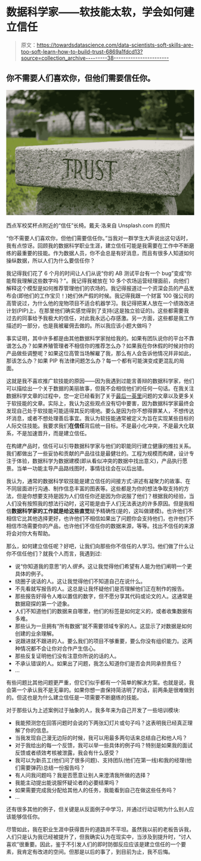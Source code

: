 # 数据科学家——软技能太软，学会如何建立信任

> 原文：<https://towardsdatascience.com/data-scientists-soft-skills-are-too-soft-learn-how-to-build-trust-6869a1fdcd13?source=collection_archive---------38----------------------->

## 你不需要人们喜欢你，但他们需要信任你。

![](img/3b97dc6df77d7e051293c6997ff9d655.png)

西点军校奖杯点附近的“信任”长椅。戴夫·洛来自 Unsplash.com 的照片

“你不需要人们喜欢你，但他们需要信任你。”当我对一群学生大声说出这句话时，我有点惊讶。回顾我的数据科学职业生涯，建立信任可能是我需要在工作中不断磨练的最重要的技能。作为数据人员，你不会总是有好消息，而且有很多人知道如何操纵数据，所以人们为什么要信任你？

我记得我们花了 6 个月的时间让人们从说“你的 AB 测试平台有一个 bug”变成“你能帮我理解这些数字吗？”。我记得我被放在 10 多个农场运营经理面前，向他们解释这个模型是如何推荐管理他们的农场的。我记得报道过一个资深会员的产品发布会(即他们的工作宝贝！)她们休产假的时候。我记得我跟一个财富 100 强公司的高管说过，为什么他的宠物项目不适合机器学习。我记得把某人放在一个绩效改进计划(PIP)上，在那里他们确实感觉得到了支持(这是独立验证的)。这些都需要我过去的同事给予我极大的信任，对此我永远心存感激。另一方面，这些都是我工作描述的一部分，也是我被雇佣去做的。所以我应该小题大做吗？

事实证明，其中许多都是由其他数据科学家抛给我的。如果有团队说你的平台不靠谱怎么办？如果养殖管理者不相信你的推荐怎么办？如果我在你休假的时候对你的产品做些调整呢？如果这位高管当场解雇了我，那么有人会告诉他情况并非如此，那该怎么办？如果 PIP 有法律问题怎么办？每一个都有可能演变成更混乱的局面。

这就是我不喜欢推广软技能的原因——因为我遇到过能言善辩的数据科学家，他们可以描绘出一个关于数据的美丽故事，但我不会相信他们的任何一句话。在我关注数据科学文章的过程中，您一定已经看到了关于[最后一英里](https://hbr.org/2019/01/data-science-and-the-art-of-persuasion)问题的文章以及更多关于软技能的文章。实际上，我认为这些观点没有切中要害，因为数据科学家最终会发现自己处于软技能可能适得其反的境地。要么是因为你不想得罪某人，不想传达坏消息，或者不想处理善后事宜。我认为软技能通常被定义为旨在实现某些目标的人际交往技能。我要求我们**在信任**背后统一目标。不是最小化冲突，不是最大化联系，不是加速晋升，而是建立信任。

在构建产品时，信任可以引导数据科学家与他们的职能同行建立健康的推拉关系。我们都做出了一些妥协和贡献的产品往往是最健壮的。工程为规模而构建，设计专注于体验，数据科学为数据建模(即从看似冲突的数据中找出意义)，产品执行愿景。当单一功能主导产品路线图时，事情往往会在以后出错。

我认为，通常的数据科学软技能是建立信任的间接方式:讲述有凝聚力的故事、在不同层面进行沟通、制作信息丰富的图表等。这些都是为你的想法争取支持的方法，但是你想要支持是因为人们信任你还是因为你说服了他们？根据我的经验，当人们没有按照我的想法行动时，这可能是由于人们无法表达的许多原因。但是我相信**数据科学家的工作就是给这些直觉**赋予精确性(是的，这叫做建模)。也许他们不相信它比其他选择更好，也许他们不相信如果出了问题你会支持他们，也许他们不相信市场需要你的产品，也许他们不信任你的数据来源，等等。找出不信任的来源将会对你大有帮助。

那么，如何建立信任呢？好吧，让我们向那些你不信任的人学习。他们做了什么让你不信任他们？就我个人而言，我遇到过:

*   说“你知道我的意思”的人*很多*。这让我觉得他们希望有人能为他们阐明一个更具体的例子。
*   绕圈子说话的人。这让我觉得他们不知道自己在说什么。
*   不先看就写报告的人。这总是让我怀疑他们是否理解他们正在制作的报告。
*   那些报告好得令人难以置信的数字，但不愿分享其代码或论文的人。这通常是数据窥探的第一个迹象。
*   人们不知道他们的数据来自哪里，他们的标签是如何定义的，或者收集数据有多难。
*   那些认为一旦拥有“所有数据”就不需要领域专家的人。这显示了对数据是如何创建的业余理解。
*   说跟进就不跟进的人。要么我们的项目不够重要，要么你没有组织能力。这两种情况都不会让你对合作产生信心。
*   那些反复证明他们没有注意你所说的话的人。
*   不承认错误的人。如果出了问题，我怎么知道你们是否会共同承担责任？
*   …

有些问题比其他问题更严重，但它们似乎都有一个简单的解决方案。也就是说，我会第一个承认我不是无辜的。如果你想一直保持简洁明了的话，前两条是很难做到的。但这也是为什么建立信任是一项需要不断磨练的技能。

对于那些认为上述案例过于抽象的人，我多年来为自己开发了一些培训模块:

*   我能预测您在回答问题时会说的下两张幻灯片或句子吗？这表明我已经真正理解了你的信息。
*   当我发现自己漫无边际的时候，我可以用最多两句话来总结自己和他人吗？
*   对于我给出的每一个反馈，我可以举一些具体的例子吗？特别是如果我的面试反馈或者绩效考核被泄露，我会有什么感受？
*   我可以为新员工(他们问了很多问题)、支持团队(他们在第一线)和我的经理(他们需要弹药)总结一份报告吗？
*   有人问我问题吗？我是否愿意让别人来澄清我所做的选择？
*   我能主动提出能说服怀疑论者的必要结果吗？
*   如果需要完成我分配给其他人的任务，我能看到自己在做这些任务吗？
*   …

还有很多其他的例子，但关键是从反面例子中学习，并通过行动证明为什么别人应该能够信任你。

尽管如此，我在职业生涯中获得晋升的道路并不平坦。虽然我以前的老板告诉我，人们只是认为我已经被提升了，但我确实认为在现实中，当涉及到提升时，“讨人喜欢”很重要。因此，鉴于不引发人们的即时防御反应应该是建立信任的一个要素，我肯定有改进的空间。但那是以后的事了，到目前为止，我不后悔。